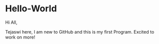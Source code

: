 # Hello-World

Hi All,

Tejaswi here, I am new to GitHub and this is my first Program. Excited to work on more!
